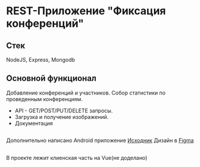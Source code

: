 # REST-Приложение "Фиксация конференций"
## Стек
NodeJS, Express, Mongodb

## Основной функционал 
Добавление конференций и участников. Собор статистики по проведенным конференциям.
* API - GET/POST/PUT/DELETE запросы. 
* Загрузка и получение изображений.
* Документация

##

Дополнительно написано Android приложение [Исходник](https://github.com/1lio/ElsuConferenceClinet)
Дизайн в [Figma](https://www.figma.com/file/oBJ5M4d5Wlu0Q79LXcj0Ja/ELSU-CONFERENCE) 

##
В проекте лежит клиенская часть на Vue(не доделано)